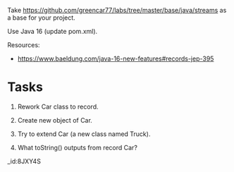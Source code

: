 Take https://github.com/greencar77/labs/tree/master/base/java/streams as a base for your project.

Use Java 16 (update pom.xml).

Resources:
* https://www.baeldung.com/java-16-new-features#records-jep-395

Tasks
=====

1) Rework Car class to record.

2) Create new object of Car.

3) Try to extend Car (a new class named Truck).

4) What toString() outputs from record Car?

_id:8JXY4S